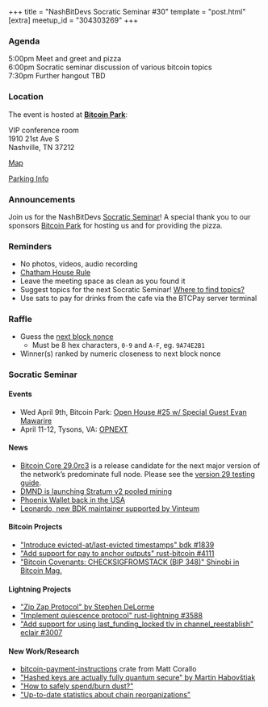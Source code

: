 +++
title = "NashBitDevs Socratic Seminar #30"
template = "post.html"
[extra]
meetup_id = "304303269"
+++

### Agenda
 
5:00pm Meet and greet and pizza  
6:00pm Socratic seminar discussion of various bitcoin topics   
7:30pm Further hangout TBD

### Location

The event is hosted at [**Bitcoin Park**](https://bitcoinpark.com):

VIP conference room   
1910 21st Ave S  
Nashville, TN  37212  

[Map](https://www.google.com/maps/place/1910+21st+Ave+S,+Nashville,+TN+37212/@36.1347819,-86.8029863,17z/data=!3m1!4b1!4m5!3m4!1s0x8864669fea1ce71d:0xdc34986293b94f39!8m2!3d36.1347819!4d-86.8007923)  

[Parking Info](/about/bitcoinpark-parking)  

### Announcements

Join us for the NashBitDevs [Socratic Seminar](/about)! A special thank you to our 
sponsors [Bitcoin Park](https://bitcoinpark.co/) for hosting us and for providing the pizza. 

### Reminders

  - No photos, videos, audio recording
  - [Chatham House Rule](https://www.chathamhouse.org/about-us/chatham-house-rule)
  - Leave the meeting space as clean as you found it
  - Suggest topics for the next Socratic Seminar! [Where to find topics?](/about/find-topics)
  - Use sats to pay for drinks from the cafe via the BTCPay server terminal

### Raffle

  - Guess the [next block nonce](https://nonce.notmandatory.org/)
    - Must be 8 hex characters, `0-9` and `A-F`, eg. `9A74E2B1`
  - Winner(s) ranked by numeric closeness to next block nonce

### Socratic Seminar

#### Events

- Wed April 9th, Bitcoin Park: [Open House #25 w/ Special Guest Evan Mawarire](https://www.meetup.com/bitcoinpark/events/304322136)
- April 11-12, Tysons, VA: [OPNEXT](https://opnext.dev/)

#### News

- [Bitcoin Core 29.0rc3](https://bitcoincore.org/bin/bitcoin-core-29.0/) is a release candidate for the next major version of the network’s predominate full node. Please see the [version 29 testing guide](https://github.com/bitcoin-core/bitcoin-devwiki/wiki/29.0-Release-Candidate-Testing-Guide).
- [DMND is launching Stratum v2 pooled mining](https://www.dmnd.work/)
- [Phoenix Wallet back in the USA](https://nitter.poast.org/PhoenixWallet)
- [Leonardo, new BDK maintainer supported by Vinteum](https://nitter.poast.org/Vinteum_org/status/1909617517451960724)

#### Bitcoin Projects

- ["Introduce evicted-at/last-evicted timestamps" bdk #1839](https://github.com/bitcoindevkit/bdk/pull/1839)
- ["Add support for pay to anchor outputs" rust-bitcoin #4111](https://github.com/rust-bitcoin/rust-bitcoin/pull/4111)
- ["Bitcoin Covenants: CHECKSIGFROMSTACK (BIP 348)" Shinobi in Bitcoin Mag.](https://bitcoinmagazine.com/technical/bitcoin-covenants-checksigfromstack-bip-348?utm_source=substack&utm_medium=email)

#### Lightning Projects

- ["Zip Zap Protocol" by Stephen DeLorme](https://github.com/sbddesign/zipzap)
- ["Implement quiescence protocol" rust-lightning #3588](https://github.com/lightningdevkit/rust-lightning/pull/3588)
- ["Add support for using last_funding_locked tlv in channel_reestablish" eclair #3007](https://github.com/ACINQ/eclair/pull/3007)

#### New Work/Research

- [bitcoin-payment-instructions](https://docs.rs/bitcoin-payment-instructions/) crate from Matt Corallo
- ["Hashed keys are actually fully quantum secure" by Martin Habovštiak](https://groups.google.com/g/bitcoindev/c/jr1QO95k6Uc)
- ["How to safely spend/burn dust?"](https://bitcoin.stackexchange.com/questions/125702/how-to-safely-spend-burn-dust)
- ["Up-to-date statistics about chain reorganizations"](https://bitcoin.stackexchange.com/questions/126019/up-to-date-statistics-about-chain-reorganizations)